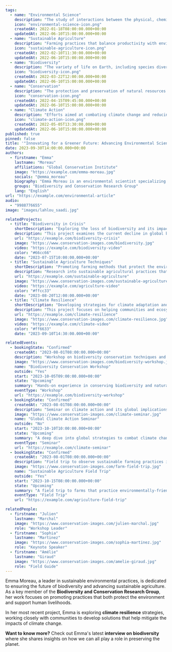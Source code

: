 ```yaml
---
tags:
  - name: "Environmental Science"
    description: "The study of interactions between the physical, chemical, and biological components of the environment."
    icon: "environmental-science-icon.png"
    createdAt: 2022-01-18T08:00:00.000+00:00
    updatedAt: 2022-06-10T15:00:00.000+00:00
  - name: "Sustainable Agriculture"
    description: "Farming practices that balance productivity with environmental conservation."
    icon: "sustainable-agriculture-icon.png"
    createdAt: 2022-02-10T11:30:00.000+00:00
    updatedAt: 2022-06-10T15:00:00.000+00:00
  - name: "Biodiversity"
    description: "The variety of life on Earth, including species diversity, genetic diversity, and ecosystem diversity."
    icon: "biodiversity-icon.png"
    createdAt: 2022-03-22T12:00:00.000+00:00
    updatedAt: 2022-06-10T15:00:00.000+00:00
  - name: "Conservation"
    description: "The protection and preservation of natural resources and biodiversity."
    icon: "conservation-icon.png"
    createdAt: 2022-04-15T09:45:00.000+00:00
    updatedAt: 2022-06-10T15:00:00.000+00:00
  - name: "Climate Action"
    description: "Efforts aimed at combating climate change and reducing its impacts."
    icon: "climate-action-icon.png"
    createdAt: 2022-05-05T13:30:00.000+00:00
    updatedAt: 2022-06-10T15:00:00.000+00:00
published: true
pinned: false
title: '"Innovating for a Greener Future: Advancing Environmental Science and Conservation"'
date: 2023-09-30T14:00:00.000+00:00
authors:
  - firstname: "Emma"
    lastname: "Moreau"
    affiliations: "Global Conservation Institute"
    image: "https://example.com/emma-moreau.jpg"
    socials: "@emma_moreau"
    biography: "Emma Moreau is an environmental scientist specializing in sustainable agriculture and biodiversity conservation."
    groups: "Biodiversity and Conservation Research Group"
    lang: "English"
url: "https://example.com/environmental-article"
audio:
  - "9988776655"
image: "images/lahlou_saadi.jpg"

relatedProjects:
  - title: "Biodiversity in Crisis"
    shortDescription: "Exploring the loss of biodiversity and its impacts."
    description: "This project examines the current decline in global biodiversity and its consequences for ecosystems and human well-being."
    url: "https://example.com/biodiversity-crisis"
    image: "https://www.conservation-images.com/biodiversity.jpg"
    video: "https://example.com/biodiversity-video"
    color: "#66cc66"
    date: "2023-07-15T10:00:00.000+00:00"
  - title: "Sustainable Agriculture Techniques"
    shortDescription: "Promoting farming methods that protect the environment."
    description: "Research into sustainable agricultural practices that enhance food production while preserving the environment and biodiversity."
    url: "https://example.com/sustainable-agriculture"
    image: "https://www.conservation-images.com/sustainable-agriculture.jpg"
    video: "https://example.com/agriculture-video"
    color: "#ffcc33"
    date: "2023-08-20T12:00:00.000+00:00"
  - title: "Climate Resilience"
    shortDescription: "Developing strategies for climate adaptation and resilience."
    description: "This project focuses on helping communities and ecosystems adapt to the impacts of climate change through sustainable practices."
    url: "https://example.com/climate-resilience"
    image: "https://www.conservation-images.com/climate-resilience.jpg"
    video: "https://example.com/climate-video"
    color: "#ff6633"
    date: "2023-09-10T14:30:00.000+00:00"

relatedEvents:
  - bookingState: "Confirmed"
    createdAt: "2023-08-01T08:00:00.000+00:00"
    description: "Workshop on biodiversity conservation techniques and strategies."
    image: "https://www.conservation-images.com/biodiversity-workshop.jpg"
    name: "Biodiversity Conservation Workshop"
    outside: "Yes"
    start: "2023-10-05T09:00:00.000+00:00"
    state: "Upcoming"
    summary: "Hands-on experience in conserving biodiversity and natural resources."
    eventType: "Workshop"
    url: "https://example.com/biodiversity-workshop"
  - bookingState: "Confirmed"
    createdAt: "2023-08-01T08:00:00.000+00:00"
    description: "Seminar on climate action and its global implications."
    image: "https://www.conservation-images.com/climate-seminar.jpg"
    name: "Global Climate Action Seminar"
    outside: "No"
    start: "2023-10-10T10:00:00.000+00:00"
    state: "Upcoming"
    summary: "A deep dive into global strategies to combat climate change."
    eventType: "Seminar"
    url: "https://example.com/climate-seminar"
  - bookingState: "Confirmed"
    createdAt: "2023-08-01T08:00:00.000+00:00"
    description: "Field trip to observe sustainable farming practices in action."
    image: "https://www.conservation-images.com/farm-field-trip.jpg"
    name: "Sustainable Agriculture Field Trip"
    outside: "Yes"
    start: "2023-10-15T08:00:00.000+00:00"
    state: "Upcoming"
    summary: "A field trip to farms that practice environmentally-friendly techniques."
    eventType: "Field Trip"
    url: "https://example.com/agriculture-field-trip"

relatedPeople:
  - firstname: "Julien"
    lastname: "Marchal"
    image: "https://www.conservation-images.com/julien-marchal.jpg"
    role: "Workshop Leader"
  - firstname: "Sophia"
    lastname: "Martinez"
    image: "https://www.conservation-images.com/sophia-martinez.jpg"
    role: "Keynote Speaker"
  - firstname: "Amélie"
    lastname: "Giraud"
    image: "https://www.conservation-images.com/amelie-giraud.jpg"
    role: "Field Guide"
---
```


Emma Moreau, a leader in sustainable environmental practices, is dedicated to ensuring the future of biodiversity and advancing sustainable agriculture. As a key member of the **Biodiversity and Conservation Research Group**, her work focuses on promoting practices that both protect the environment and support human livelihoods.

In her most recent project, Emma is exploring **climate resilience** strategies, working closely with communities to develop solutions that help mitigate the impacts of climate change.

**Want to know more?** Check out Emma's latest **interview on biodiversity** where she shares insights on how we can all play a role in preserving the planet.
